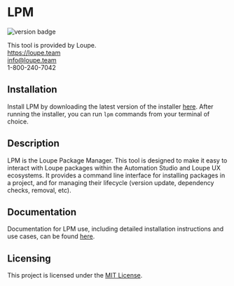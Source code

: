# LPM

![version badge](https://img.shields.io/badge/dynamic/json?url=https%3A%2F%2Fraw.githubusercontent.com%2Floupeteam%2FLPM%2Fbugfix%2Fviewall-cmd%2Fsrc%2Fversion.json&query=%24.version&label=version)

This tool is provided by Loupe.  
https://loupe.team  
info@loupe.team  
1-800-240-7042

## Installation
Install LPM by downloading the latest version of the installer [here](https://loupe-lpm-assets.s3.us-west-2.amazonaws.com/releases/latest/LPM-Setup.exe). After running the installer, you can run `lpm` commands from your terminal of choice.

## Description

LPM is the Loupe Package Manager. This tool is designed to make it easy to interact with Loupe packages within the Automation Studio and Loupe UX ecosystems. It provides a command line interface for installing packages in a project, and for managing their lifecycle (version update, dependency checks, removal, etc).

## Documentation

Documentation for LPM use, including detailed installation instructions and use cases, can be found [here](https://loupeteam.github.io/LoupeDocs/tools/lpm.html). 

## Licensing
This project is licensed under the [MIT License](LICENSE.md). 
